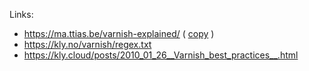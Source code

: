 Links:
- https://ma.ttias.be/varnish-explained/ ( [copy](https://htmlpreview.github.io/?https://github.com/dshumsky/docs/blob/master/varnish/VarnishExplained.html) )
- https://kly.no/varnish/regex.txt 
- https://kly.cloud/posts/2010_01_26__Varnish_best_practices__.html
